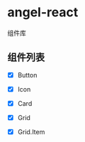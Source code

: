 <!--
 * @Author: jack-pearson
 * @Date: 2021-11-05 17:32:55
 * @LastEditTime: 2021-11-12 17:14:34
 * @LastEditors: jack-pearson
 * @FilePath: /angel-react/README.md
 * @Description:
-->

# angel-react

组件库

## 组件列表

- [x] Button

- [x] Icon

- [x] Card

- [x] Grid

- [x] Grid.Item
